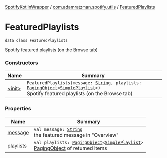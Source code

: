 [SpotifyKotlinWrapper](../../index.md) / [com.adamratzman.spotify.utils](../index.md) / [FeaturedPlaylists](./index.md)

# FeaturedPlaylists

`data class FeaturedPlaylists`

Spotify featured playlists (on the Browse tab)

### Constructors

| Name | Summary |
|---|---|
| [&lt;init&gt;](-init-.md) | `FeaturedPlaylists(message: `[`String`](https://kotlinlang.org/api/latest/jvm/stdlib/kotlin/-string/index.html)`, playlists: `[`PagingObject`](../-paging-object/index.md)`<`[`SimplePlaylist`](../-simple-playlist/index.md)`>)`<br>Spotify featured playlists (on the Browse tab) |

### Properties

| Name | Summary |
|---|---|
| [message](message.md) | `val message: `[`String`](https://kotlinlang.org/api/latest/jvm/stdlib/kotlin/-string/index.html)<br>the featured message in "Overview" |
| [playlists](playlists.md) | `val playlists: `[`PagingObject`](../-paging-object/index.md)`<`[`SimplePlaylist`](../-simple-playlist/index.md)`>`<br>[PagingObject](../-paging-object/index.md) of returned items |
